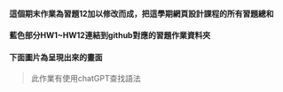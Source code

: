 #### 這個期末作業為習題12加以修改而成，把這學期網頁設計課程的所有習題總和
#### 藍色部分HW1~HW12連結到github對應的習題作業資料夾
#### 下面圖片為呈現出來的畫面
> 此作業有使用chatGPT查找語法
